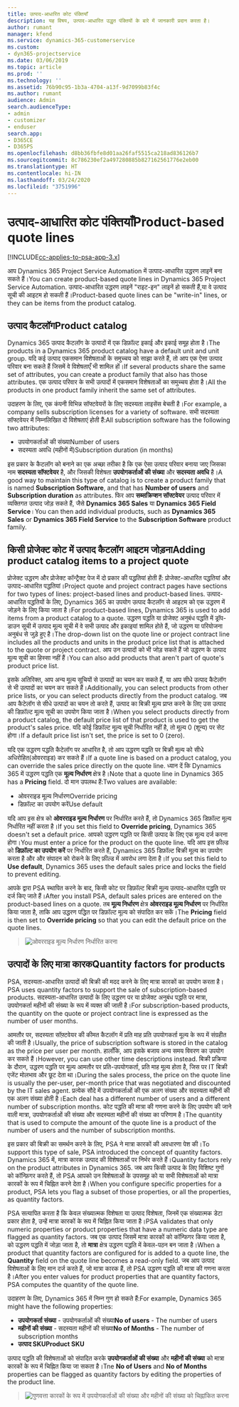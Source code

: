 ```yaml
---
title: उत्पाद-आधारित कोट पंक्तियाँ
description: यह विषय, उत्पाद-आधारित उद्धृत पंक्तियों के बारे में जानकारी प्रदान करता है।
author: rumant
manager: kfend
ms.service: dynamics-365-customerservice
ms.custom:
- dyn365-projectservice
ms.date: 03/06/2019
ms.topic: article
ms.prod: ''
ms.technology: ''
ms.assetid: 76b90c95-1b3a-4704-a13f-9d7099b83f4c
ms.author: rumant
audience: Admin
search.audienceType:
- admin
- customizer
- enduser
search.app:
- D365CE
- D365PS
ms.openlocfilehash: d8bb36fbfe8d01aa26faf5515ca218ad836126b7
ms.sourcegitcommit: 8c786230ef2a497280885b827162561776e2eb00
ms.translationtype: HT
ms.contentlocale: hi-IN
ms.lasthandoff: 03/24/2020
ms.locfileid: "3751996"
---
```

# <a name="product-based-quote-lines"></a><span data-ttu-id="e7ae9-103">उत्पाद-आधारित कोट पंक्तियाँ</span><span class="sxs-lookup"><span data-stu-id="e7ae9-103">Product-based quote lines</span></span>

[!INCLUDE[cc-applies-to-psa-app-3.x](../includes/cc-applies-to-psa-app-3x.md)]


<span data-ttu-id="e7ae9-104">आप Dynamics 365 Project Service Automation में उत्पाद-आधारित उद्धरण लाइनें बना सकते हैं।</span><span class="sxs-lookup"><span data-stu-id="e7ae9-104">You can create product-based quote lines in Dynamics 365 Project Service Automation.</span></span> <span data-ttu-id="e7ae9-105">उत्पाद-आधारित उद्धरण लाइनें "राइट-इन" लाइनें हो सकती हैं,या वे उत्पाद सूची की आइटम हो सकती हैं।</span><span class="sxs-lookup"><span data-stu-id="e7ae9-105">Product-based quote lines can be "write-in" lines, or they can be items from the product catalog.</span></span>

## <a name="product-catalog"></a><span data-ttu-id="e7ae9-106">उत्पाद कैटलॉग</span><span class="sxs-lookup"><span data-stu-id="e7ae9-106">Product catalog</span></span>

<span data-ttu-id="e7ae9-107">Dynamics 365 उत्पाद कैटलॉग के उत्पादों में एक डिफ़ॉल्ट इकाई और इकाई समूह होता है।</span><span class="sxs-lookup"><span data-stu-id="e7ae9-107">The products in a Dynamics 365 product catalog have a default unit and unit group.</span></span> <span data-ttu-id="e7ae9-108">यदि कई उत्पाद एकसमान विशेषताओं के समुच्चय को साझा करते हैं, तो आप एक ऐसा उत्पाद परिवार बना सकते हैं जिसमें वे विशेषताएँ भी शामिल हों।</span><span class="sxs-lookup"><span data-stu-id="e7ae9-108">If several products share the same set of attributes, you can create a product family that also has those attributes.</span></span> <span data-ttu-id="e7ae9-109">एक उत्पाद परिवार के सभी उत्पादों में एकसमान विशेषताओं का समुच्चय होता है।</span><span class="sxs-lookup"><span data-stu-id="e7ae9-109">All the products in one product family inherit the same set of attributes.</span></span>

<span data-ttu-id="e7ae9-110">उदाहरण के लिए, एक कंपनी विभिन्न सॉफ्टवेयरों के लिए सदस्यता लाइसेंस बेचती है।</span><span class="sxs-lookup"><span data-stu-id="e7ae9-110">For example, a company sells subscription licenses for a variety of software.</span></span> <span data-ttu-id="e7ae9-111">सभी सदस्यता सॉफ्टवेयर में निम्नलिखित दो विशेषताएं होती हैं:</span><span class="sxs-lookup"><span data-stu-id="e7ae9-111">All subscription software has the following two attributes:</span></span>

- <span data-ttu-id="e7ae9-112">उपयोगकर्ताओं की संख्या</span><span class="sxs-lookup"><span data-stu-id="e7ae9-112">Number of users</span></span> 
- <span data-ttu-id="e7ae9-113">सदस्यता अवधि (महीनों में)</span><span class="sxs-lookup"><span data-stu-id="e7ae9-113">Subscription duration (in months)</span></span>

<span data-ttu-id="e7ae9-114">इस प्रकार के कैटलॉग को बनाने का एक अच्छा तरीका है कि एक ऐसा उत्पाद परिवार बनाया जाए जिसका नाम **सदस्यता सॉफ्टवेयर** है, और जिसकी विशेषता **उपयोगकर्ताओं की संख्या** और **सदस्यता अवधि** है।</span><span class="sxs-lookup"><span data-stu-id="e7ae9-114">A good way to maintain this type of catalog is to create a product family that is named **Subscription Software**, and that has **Number of users** and **Subscription duration** as attributes.</span></span> <span data-ttu-id="e7ae9-115">फिर आप **सब्सक्रिप्शन सॉफ्टवेयर** उत्पाद परिवार में व्यक्तिगत उत्पाद जोड़ सकते हैं, जैसे **Dynamics 365 Sales** या **Dynamics 365 Field Service**।</span><span class="sxs-lookup"><span data-stu-id="e7ae9-115">You can then add individual products, such as **Dynamics 365 Sales** or **Dynamics 365 Field Service** to the **Subscription Software** product family.</span></span>

## <a name="adding-product-catalog-items-to-a-project-quote"></a><span data-ttu-id="e7ae9-116">किसी प्रोजेक्ट कोट में उत्पाद कैटलॉग आइटम जोड़ना</span><span class="sxs-lookup"><span data-stu-id="e7ae9-116">Adding product catalog items to a project quote</span></span>

<span data-ttu-id="e7ae9-117">प्रोजेक्ट उद्धरण और प्रोजेक्ट कॉन्ट्रैक्ट पेज में दो प्रकार की पद्धतियां होती हैं: प्रोजेक्ट-आधारित पद्धतियां और उत्पाद-आधारित पद्धतियां।</span><span class="sxs-lookup"><span data-stu-id="e7ae9-117">Project quote and project contract pages have sections for two types of lines: project-based lines and product-based lines.</span></span> <span data-ttu-id="e7ae9-118">उत्पाद-आधारित पद्धतियों के लिए, Dynamics 365 का उपयोग उत्पाद कैटलॉग से आइटम को एक उद्धरण में जोड़ने के लिए किया जाता है।</span><span class="sxs-lookup"><span data-stu-id="e7ae9-118">For product-based lines, Dynamics 365 is used to add items from a product catalog to a quote.</span></span> <span data-ttu-id="e7ae9-119">उद्धरण पद्धति या प्रोजेक्ट अनुबंध पद्धति में ड्रॉप-डाउन सूची में उत्पाद मूल्य सूची में वे सभी उत्पाद और इकाइयां शामिल होते हैं, जो उद्धरण या परियोजना अनुबंध से जुड़े हुए है।</span><span class="sxs-lookup"><span data-stu-id="e7ae9-119">The drop-down list on the quote line or project contract line includes all the products and units in the product price list that is attached to the quote or project contract.</span></span> <span data-ttu-id="e7ae9-120">आप उन उत्पादों को भी जोड़ सकते हैं जो उद्धरण के उत्पाद मूल्य सूची का हिस्सा नहीं हैं।</span><span class="sxs-lookup"><span data-stu-id="e7ae9-120">You can also add products that aren't part of quote's product price list.</span></span>

<span data-ttu-id="e7ae9-121">इसके अतिरिक्त, आप अन्य मूल्य सूचियों से उत्पादों का चयन कर सकते हैं, या आप सीधे उत्पाद कैटेलॉग से भी उत्पादों का चयन कर सकते हैं।</span><span class="sxs-lookup"><span data-stu-id="e7ae9-121">Additionally, you can select products from other price lists, or you can select products directly from the product catalog.</span></span> <span data-ttu-id="e7ae9-122">जब आप कैटेलॉग से सीधे उत्पादों का चयन तो करते हैं, उत्पाद का बिक्री मूल्य प्राप्त करने के लिए उस उत्पाद की डिफ़ॉल्ट मूल्य सूची का उपयोग किया जाता है।</span><span class="sxs-lookup"><span data-stu-id="e7ae9-122">When you select products directly from a product catalog, the default price list of that product is used to get the product's sales price.</span></span> <span data-ttu-id="e7ae9-123">यदि कोई डिफ़ॉल्ट मूल्य सूची निर्धारित नहीं है, तो मूल्य 0 (शून्य) पर सेट होगा।</span><span class="sxs-lookup"><span data-stu-id="e7ae9-123">If a default price list isn't set, the price is set to 0 (zero).</span></span>

<span data-ttu-id="e7ae9-124">यदि एक उद्धरण पद्धति कैटेलॉग पर आधारित है, तो आप उद्धरण पद्धति पर बिक्री मूल्य को सीधे अधिरोहित(ओवरराइड) कर सकते हैं।</span><span class="sxs-lookup"><span data-stu-id="e7ae9-124">If a quote line is based on a product catalog, you can override the sales price directly on the quote line.</span></span> <span data-ttu-id="e7ae9-125">ध्यान दें कि Dynamics 365 में उद्धरण पद्धति एक **मूल्य निर्धारण** क्षेत्र है।</span><span class="sxs-lookup"><span data-stu-id="e7ae9-125">Note that a quote line in Dynamics 365 has a **Pricing** field.</span></span> <span data-ttu-id="e7ae9-126">दो मान उपलब्ध हैं:</span><span class="sxs-lookup"><span data-stu-id="e7ae9-126">Two values are available:</span></span>

- <span data-ttu-id="e7ae9-127">ओवरराइड मूल्य निर्धारण</span><span class="sxs-lookup"><span data-stu-id="e7ae9-127">Override pricing</span></span>  
- <span data-ttu-id="e7ae9-128">डिफ़ॉल्ट का उपयोग करें</span><span class="sxs-lookup"><span data-stu-id="e7ae9-128">Use default</span></span>

<span data-ttu-id="e7ae9-129">यदि आप इस क्षेत्र को **ओवरराइड मूल्य निर्धारण** पर निर्धारित करते हैं, तो Dynamics 365 डिफ़ॉल्ट मूल्य निर्धारित नहीं करता है।</span><span class="sxs-lookup"><span data-stu-id="e7ae9-129">If you set this field to **Override pricing**, Dynamics 365 doesn't set a default price.</span></span> <span data-ttu-id="e7ae9-130">आपको उद्धरण पद्धति पर किसी उत्पाद के लिए एक मूल्य दर्ज करना होगा।</span><span class="sxs-lookup"><span data-stu-id="e7ae9-130">You must enter a price for the product on the quote line.</span></span> <span data-ttu-id="e7ae9-131">यदि आप इस फ़ील्ड को **डिफ़ॉल्ट का उपयोग करें** पर निर्धारित करते हैं, Dynamics 365 डिफ़ॉल्ट बिक्री मूल्य का उपयोग करता है और और संपादन को रोकने के लिए फ़ील्ड में अवरोध लगा देता है।</span><span class="sxs-lookup"><span data-stu-id="e7ae9-131">If you set this field to **Use default**, Dynamics 365 uses the default sales price and locks the field to prevent editing.</span></span>

<span data-ttu-id="e7ae9-132">आपके द्वारा PSA स्थापित करने के बाद, किसी कोट पर डिफ़ॉल्ट बिक्री मूल्य उत्पाद-आधारित पद्धति पर दर्ज किए जाते हैं।</span><span class="sxs-lookup"><span data-stu-id="e7ae9-132">After you install PSA, default sales prices are entered on the product-based lines on a quote.</span></span> <span data-ttu-id="e7ae9-133">तब **मूल्य निर्धारण** क्षेत्र **ओवरराइड मूल्य निर्धारण** पर निर्धारित किया जाता है, ताकि आप उद्धरण पद्धित पर डिफ़ॉल्ट मूल्य को संपादित कर सकें।</span><span class="sxs-lookup"><span data-stu-id="e7ae9-133">The **Pricing** field is then set to **Override pricing** so that you can edit the default price on the quote lines.</span></span>

> ![ओवरराइड मूल्य निर्धारण निर्धारित करना](media/basic-guide-10.png)
 
## <a name="quantity-factors-for-products"></a><span data-ttu-id="e7ae9-135">उत्पादों के लिए मात्रा कारक</span><span class="sxs-lookup"><span data-stu-id="e7ae9-135">Quantity factors for products</span></span>

<span data-ttu-id="e7ae9-136">PSA, सदस्यता-आधारित उत्पादों की बिक्री की मदद करने के लिए मात्रा कारकों का उपयोग करता है।</span><span class="sxs-lookup"><span data-stu-id="e7ae9-136">PSA uses quantity factors to support the sale of subscription-based products.</span></span> <span data-ttu-id="e7ae9-137">सदस्यता-आधारित उत्पादों के लिए उद्धरण पर या प्रोजेक्ट अनुबंध पद्धति पर मात्रा, उपयोगकर्ता महीनों की संख्या के रूप में व्यक्त की जाती है।</span><span class="sxs-lookup"><span data-stu-id="e7ae9-137">For subscription-based products, the quantity on the quote or project contract line is expressed as the number of user months.</span></span>

<span data-ttu-id="e7ae9-138">आमतौर पर, सदस्यता सॉफ़्टवेयर की कीमत कैटलॉग में प्रति माह प्रति उपयोगकर्ता मूल्य के रूप में संग्रहीत की जाती है।</span><span class="sxs-lookup"><span data-stu-id="e7ae9-138">Usually, the price of subscription software is stored in the catalog as the price per user per month.</span></span> <span data-ttu-id="e7ae9-139">हालाँकि, आप इसके बजाय अन्य समय विवरण का उपयोग कर सकते हैं।</span><span class="sxs-lookup"><span data-stu-id="e7ae9-139">However, you can use other time descriptions instead.</span></span> <span data-ttu-id="e7ae9-140">बिक्री प्रक्रिया के दौरान, उद्धरण पद्धति पर मूल्य आमतौर पर प्रति-उपयोगकर्ता, प्रति माह मूल्य होता है, जिस पर IT बिक्री एजेंट मोलभाव और छूट देता था।</span><span class="sxs-lookup"><span data-stu-id="e7ae9-140">During the sales process, the price on the quote line is usually the per-user, per-month price that was negotiated and discounted by the IT sales agent.</span></span> <span data-ttu-id="e7ae9-141">प्रत्येक सौदे में उपयोगकर्ताओं की एक अलग संख्या और सदस्यता महीनों की एक अलग संख्या होती है।</span><span class="sxs-lookup"><span data-stu-id="e7ae9-141">Each deal has a different number of users and a different number of subscription months.</span></span> <span data-ttu-id="e7ae9-142">कोट पद्धति की मात्रा की गणना करने के लिए उपयोग की जाने वाली मात्रा, उपयोगकर्ताओं की संख्या और सदस्यता महीनों की संख्या का परिणाम है।</span><span class="sxs-lookup"><span data-stu-id="e7ae9-142">The quantity that is used to compute the amount of the quote line is a product of the number of users and the number of subscription months.</span></span>

<span data-ttu-id="e7ae9-143">इस प्रकार की बिक्री का समर्थन करने के लिए, PSA ने मात्रा कारकों की अवधारणा पेश की।</span><span class="sxs-lookup"><span data-stu-id="e7ae9-143">To support this type of sale, PSA introduced the concept of quantity factors.</span></span> <span data-ttu-id="e7ae9-144">Dynamics 365 में, मात्रा कारक उत्पाद की विशेषताओं पर निर्भर करते हैं।</span><span class="sxs-lookup"><span data-stu-id="e7ae9-144">Quantity factors rely on the product attributes in Dynamics 365.</span></span> <span data-ttu-id="e7ae9-145">जब आप किसी उत्पाद के लिए विशिष्ट गुणों को कॉन्फ़िगर करते हैं, तो PSA आपको उन विशेषताओं के उपसमूह को या सभी विशेषताओं को मात्रा कारकों के रूप में चिह्नित करने देता है।</span><span class="sxs-lookup"><span data-stu-id="e7ae9-145">When you configure specific properties for a product, PSA lets you flag a subset of those properties, or all the properties, as quantity factors.</span></span>

<span data-ttu-id="e7ae9-146">PSA सत्यापित करता है कि केवल संख्यात्मक विशेषता या उत्पाद विशेषता, जिनमें एक संख्यात्मक डेटा प्रकार होता है, उन्हें मात्रा कारकों के रूप में चिह्नित किया जाता है।</span><span class="sxs-lookup"><span data-stu-id="e7ae9-146">PSA validates that only numeric properties or product properties that have a numeric data type are flagged as quantity factors.</span></span> <span data-ttu-id="e7ae9-147">जब एक उत्पाद जिसमें मात्रा कारकों को कॉन्फिगर किया जाता है, को उद्धरण पद्धति में जोड़ा जाता है, तो **मात्रा** क्षेत्र उद्धरण पद्धति में केवल-पठन बन जाता है।</span><span class="sxs-lookup"><span data-stu-id="e7ae9-147">When a product that quantity factors are configured for is added to a quote line, the **Quantity** field on the quote line becomes a read-only field.</span></span> <span data-ttu-id="e7ae9-148">जब आप उत्पाद विशेषताओं के लिए मान दर्ज करते हैं, जो मात्रा कारक हैं, तो PSA उद्धरण पद्धति की मात्रा की गणना करता है।</span><span class="sxs-lookup"><span data-stu-id="e7ae9-148">After you enter values for product properties that are quantity factors, PSA computes the quantity of the quote line.</span></span>

<span data-ttu-id="e7ae9-149">उदाहरण के लिए, Dynamics 365 में निम्न गुण हो सकते हैं:</span><span class="sxs-lookup"><span data-stu-id="e7ae9-149">For example, Dynamics 365 might have the following properties:</span></span> 

- <span data-ttu-id="e7ae9-150">**उपयोगकर्ता संख्या** - उपयोगकर्ताओं की संख्या</span><span class="sxs-lookup"><span data-stu-id="e7ae9-150">**No of users** - The number of users</span></span> 
- <span data-ttu-id="e7ae9-151">**महीनों की संख्या** - सदस्यता महीनों की संख्या</span><span class="sxs-lookup"><span data-stu-id="e7ae9-151">**No of Months** - The number of subscription months</span></span>
- <span data-ttu-id="e7ae9-152">**उत्पाद SKU**</span><span class="sxs-lookup"><span data-stu-id="e7ae9-152">**Product SKU**</span></span> 

<span data-ttu-id="e7ae9-153">उत्पाद पद्धति की विशेषताओं को संपादित करके **उपयोगकर्ताओं की संख्या** और **महीनों की संख्या** को मात्रा कारकों के रूप में चिह्नित किया जा सकता है।</span><span class="sxs-lookup"><span data-stu-id="e7ae9-153">Tne **No of Users** and **No of Months** properties can be flagged as quantity factors by editing the properties of the product line.</span></span> 

> ![गुणवत्ता कारकों के रूप में उपयोगकर्ताओं की संख्या और महीनों की संख्या को चिह्नांकित करना](media/basic-guide-11.png)
 
